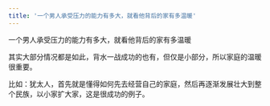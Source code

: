 ```yaml
---
title: '一个男人承受压力的能力有多大，就看他背后的家有多温暖'
---
```

一个男人承受压力的能力有多大，就看他背后的家有多温暖

其实大部分情况都是如此，背水一战成功的也有，但仅是小部分，所以家庭的温暖很重要。  

比如：犹太人，首先就是懂得如何先去经营自己的家庭，然后再逐渐发展壮大到整个民族，以小家扩大家，这是很成功的例子。